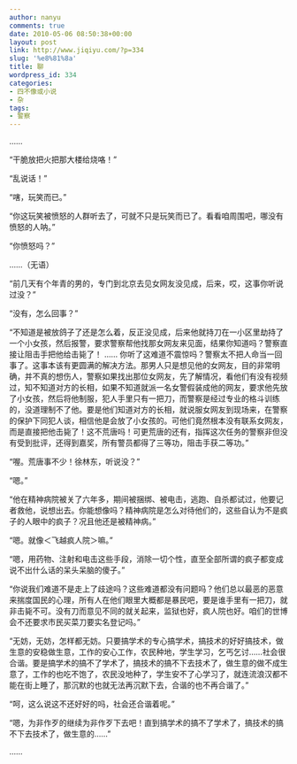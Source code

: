 ```yaml
---
author: nanyu
comments: true
date: 2010-05-06 08:50:38+00:00
layout: post
link: http://www.jiqiyu.com/?p=334
slug: '%e8%81%8a'
title: 聊
wordpress_id: 334
categories:
- 四不像或小说
- 杂
tags:
- 警察
---
```


……

“干脆放把火把那大楼给烧咯！”

“乱说话！”

“嗐，玩笑而已。”

“你这玩笑被愤怒的人群听去了，可就不只是玩笑而已了。看看咱周围吧，哪没有愤怒的人呐。”

“你愤怒吗？”

……（无语）

“前几天有个年青的男的，专门到北京去见女网友没见成，后来，哎，这事你听说过没？”

“没有，怎么回事？”

“不知道是被放鸽子了还是怎么着，反正没见成，后来他就持刀在一小区里劫持了一个小女孩，然后报警，要求警察帮他找那女网友来见面，结果你知道吗？警察直接让阻击手把他给击毙了！
……
你听了这难道不震惊吗？警察太不把人命当一回事了。这事本该有更圆满的解决方法。那男人只是想见他的女网友，目的非常明确，并不真的想伤人，警察如果找出那位女网友，先了解情况，看他们有没有视频过，知不知道对方的长相，如果不知道就派一名女警假装成他的网友，要求他先放了小女孩，然后将他制服，犯人手里只有一把刀，而警察是经过专业的格斗训练的，没道理制不了他。要是他们知道对方的长相，就说服女网友到现场来，在警察的保护下同犯人谈，相信他是会放了小女孩的。可他们竟然根本没有联系女网友，而是直接把他击毙了！这不荒唐吗！可更荒唐的还有，指挥这次任务的警察非但没有受到批评，还得到嘉奖，所有警员都得了三等功，阻击手获二等功。”

“喔。荒唐事不少！徐林东，听说没？”

“嗯。”

“他在精神病院被关了六年多，期间被捆绑、被电击，逃跑、自杀都试过，他要记者救他，说想出去。你能想像吗？精神病院是怎么对待他们的，这些自认为不是疯子的人眼中的疯子？况且他还是被精神病。”

“嗯。就像＜飞越疯人院＞嘛。”

“嗯，用药物、注射和电击这些手段，消除一切个性，直至全部所谓的疯子都变成说不出什么话的呆头呆脑的傻子。”

“你说我们难道不是走上了歧途吗？这些难道都没有问题吗？他们总以最恶的恶意来揣度国民的心理，所有人在他们眼里大概都是暴民吧，要是谁手里有一把刀，就非击毙不可。没有刀而意见不同的就关起来，监狱也好，疯人院也好。咱们的世博会不还要求市民买菜刀要实名登记吗。”

“无妨，无妨，怎样都无妨。只要搞学术的专心搞学术，搞技术的好好搞技术，做生意的安稳做生意，工作的安心工作，农民种地，学生学习，乞丐乞讨……社会很合谐。要是搞学术的搞不了学术了，搞技术的搞不下去技术了，做生意的做不成生意了，工作的也吃不饱了，农民没地种了，学生安不了心学习了，就连流浪汉都不能在街上睡了，那沉默的也就无法再沉默下去，合谐的也不再合谐了。”

“呵，这么说这不还好好的吗，社会还合谐着呢。”

“嗯，为非作歹的继续为非作歹下去吧！直到搞学术的搞不了学术了，搞技术的搞不下去技术了，做生意的……”

……

